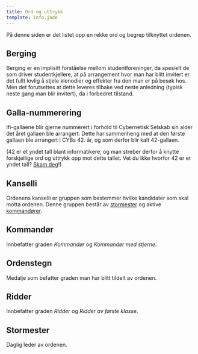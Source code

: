 ```yaml
---
title: Ord og uttrykk
template: info.jade
---
```


På denne siden er det listet opp en rekke ord og begrep tilknyttet ordenen.

## Berging

Berging er en implisitt forståelse mellom studentforeninger, da spesielt de som driver studentkjellere, at på arrangement hvor man har blitt invitert er det fullt lovlig å stjele klenodier og effekter fra den man er på besøk hos. Men det forutsettes at dette leveres tilbake ved neste anledning (typisk neste gang man blir invitert), da i forbedret tilstand.

## Galla-nummerering

Ifi-gallaene blir gjerne nummerert i forhold til Cybernetisk Selskab sin alder det året gallaen ble arrangert. Dette har sammenheng med at den første gallaen ble arrangert i CYBs 42. år, og som derfor blir kalt 42-gallaen.

(42 er et yndet tall blant informatikere, og man streber derfor å knytte forskjellige ord og uttrykk opp mot dette tallet. Vet du ikke hvorfor 42 er et yndet tall? [Skam deg](https://en.wikipedia.org/wiki/Phrases_from_The_Hitchhiker's_Guide_to_the_Galaxy#The_number_42)!)

## Kanselli

Ordenens kanselli er gruppen som bestemmer hvilke kandidater som skal motta ordenen. Denne gruppen består av [stormester](#stormester) og aktive [kommandører](#kommand-r).

## Kommandør

Innbefatter graden _Kommandør_ og _Kommandør med stjerne_.

## Ordenstegn

Medalje som befatter graden man har blitt tildelt av ordenen.

## Ridder

Innbefatter graden _Ridder_ og _Ridder av første klasse_.

## Stormester

Daglig leder av ordenen.